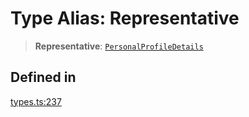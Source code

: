 # Type Alias: Representative

> **Representative**: [`PersonalProfileDetails`](/docs/packages/SDK/interfaces/PersonalProfileDetails.md)

## Defined in

[types.ts:237](https://github.com/monerium/js-monorepo/blob/main/packages/sdk/src/types.ts#L237)
